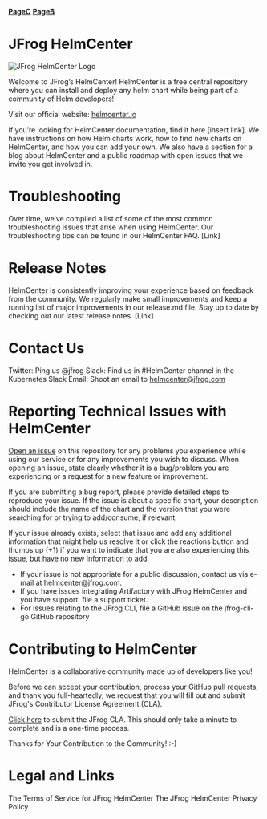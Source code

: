 [__PageC__](PageC.md)
[__PageB__](PageB.md)

# JFrog HelmCenter
![JFrog HelmCenter Logo](https://raw.githubusercontent.com/jfrog/helmcenter/master/helmcenter.png)

Welcome to JFrog’s HelmCenter! HelmCenter is a free central repository where you can install and deploy any helm chart while being part of a community of Helm developers! 

Visit our official website: [helmcenter.io](https://helmcenter.io)
 
If you’re looking for HelmCenter documentation, find it here [insert link]. We have instructions on how Helm charts work, how to find new charts on HelmCenter, and how you can add your own. We also have a section for a blog about HelmCenter and a public roadmap with open issues that we invite you get involved in.

# Troubleshooting

Over time, we’ve compiled a list of some of the most common troubleshooting issues that arise when using HelmCenter. Our troubleshooting tips can be found in our HelmCenter FAQ. [Link]

# Release Notes

HelmCenter is consistently improving your experience based on feedback from the community. We regularly make small improvements and keep a running list of major improvements in our release.md file. Stay up to date by checking out our latest release notes. [Link]

# Contact Us

Twitter: Ping us @jfrog
Slack: Find us in #HelmCenter channel in the Kubernetes Slack
Email: Shoot an email to helmcenter@jfrog.com

# Reporting Technical Issues with HelmCenter

[Open an issue](https://github.com/jfrog/helmcenter/issues) on this repository for any problems you experience while using our service or for any improvements you wish to discuss. When opening an issue, state clearly whether it is a bug/problem you are experiencing or a request for a new feature or improvement.

If you are submitting a bug report, please provide detailed steps to reproduce your issue. If the issue is about a specific chart, your description should include the name of the chart and the version that you were searching for or trying to add/consume, if relevant.

If your issue already exists, select that issue and add any additional information that might help us resolve it or click the reactions button and thumbs up (+1) if you want to indicate that you are also experiencing this issue, but have no new information to add.

* If your issue is not appropriate for a public discussion, contact us via e-mail at helmcenter@jfrog.com.
* If you have issues integrating Artifactory with JFrog HelmCenter and you have support, file a support ticket.
* For issues relating to the JFrog CLI, file a GitHub issue on the jfrog-cli-go GitHub repository

# Contributing to HelmCenter

HelmCenter is a collaborative community made up of developers like you! 

Before we can accept your contribution, process your GitHub pull requests, and thank you full-heartedly, we request that you will fill out and submit JFrog's Contributor License Agreement (CLA).

[Click here](https://secure.echosign.com/public/hostedForm?formid=5IYKLZ2RXB543N) to submit the JFrog CLA. This should only take a minute to complete and is a one-time process.

Thanks for Your Contribution to the Community! :-)

# Legal and Links

The Terms of Service for JFrog HelmCenter
The JFrog HelmCenter Privacy Policy

